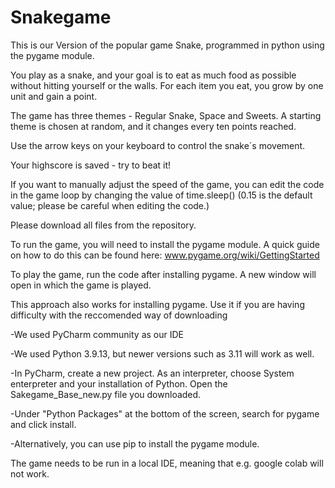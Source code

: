 # Snakegame
This is our Version of the popular game Snake, programmed in python using the pygame module.

You play as a  snake, and your goal is to eat as much food as possible without hitting yourself or the walls. For each item you eat, you grow by one unit and gain a point.

The game has three themes - Regular Snake, Space and Sweets. A starting theme is chosen at random, and it changes every ten points reached.  

Use the arrow keys on your keyboard to control the snake´s movement. 

Your highscore is saved - try to beat it!

If you want to manually adjust the speed of the game, you can edit the code in the game loop by changing the value of time.sleep() (0.15 is the default value; please be careful when editing the code.)

Please download all files from the repository.

To run the game, you will need to install the pygame module. A quick guide on how to do this can be found here: www.pygame.org/wiki/GettingStarted

To play the game, run the code after installing pygame. A new window will open in which the game is played. 




This approach also works for installing pygame. Use it if you are having difficulty with the reccomended way of downloading

-We used PyCharm community as our IDE

-We used Python 3.9.13, but newer versions such as 3.11 will work as well.

-In PyCharm, create a new project. As an interpreter, choose System enterpreter and your installation of Python. Open the Sakegame_Base_new.py file you downloaded.

-Under "Python Packages" at the bottom of the screen, search for pygame and click install.

-Alternatively, you can use pip to install the pygame module.

The game needs to be run in a local IDE, meaning that e.g. google colab will not work.
